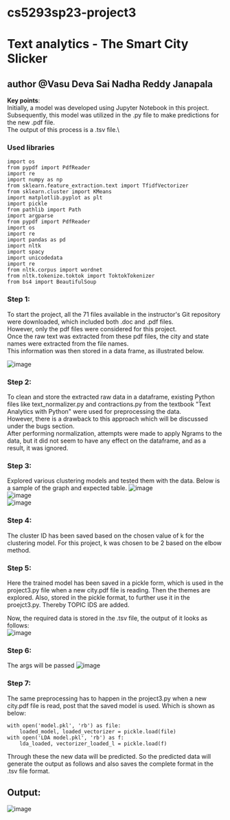 # cs5293sp23-project3
# Text analytics - The Smart City Slicker
## author @Vasu Deva Sai Nadha Reddy Janapala

**Key points**:\
Initially, a model was developed using Jupyter Notebook in this project.\
Subsequently, this model was utilized in the .py file to make predictions for the new .pdf file.\
The output of this process is a .tsv file.\

### Used libraries
```
import os
from pypdf import PdfReader
import re 
import numpy as np
from sklearn.feature_extraction.text import TfidfVectorizer
from sklearn.cluster import KMeans
import matplotlib.pyplot as plt
import pickle
from pathlib import Path
import argparse
from pypdf import PdfReader
import os
import re
import pandas as pd
import nltk
import spacy
import unicodedata
import re
from nltk.corpus import wordnet
from nltk.tokenize.toktok import ToktokTokenizer
from bs4 import BeautifulSoup
```


### Step 1:
To start the project, all the 71 files available in the instructor's Git repository were downloaded, which included both .doc and .pdf files.\
However, only the pdf files were considered for this project.\
Once the raw text was extracted from these pdf files, the city and state names were extracted from the file names.\
This information was then stored in a data frame, as illustrated below.

![image](https://user-images.githubusercontent.com/102677891/236913049-03a638ec-9bc4-4dba-834c-d9584b87695e.png)

### Step 2:
To clean and store the extracted raw data in a dataframe, existing Python files like text_normalizer.py and contractions.py from the textbook "Text Analytics with Python" were used for preprocessing the data.\
However, there is a drawback to this approach which will be discussed under the bugs section.\
After performing normalization, attempts were made to apply Ngrams to the data, but it did not seem to have any effect on the dataframe, and as a result, it was ignored.

### Step 3:
Explored various clustering models and tested them with the data. Below is a sample of the graph and expected table.
![image](https://user-images.githubusercontent.com/102677891/236914745-0a2d6097-5d35-4c0a-bf5e-a4c8f7b83dec.png)\
![image](https://user-images.githubusercontent.com/102677891/236914789-3029a954-9b40-4a6e-b920-ee2f96ca19eb.png)\
![image](https://user-images.githubusercontent.com/102677891/236914840-578d59c7-66d1-4a8f-ad87-a1f2180ed62b.png)
### Step 4:
The cluster ID has been saved based on the chosen value of k for the clustering model. For this project, k was chosen to be 2 based on the elbow method.

### Step 5:
Here the trained model has been saved in a pickle form, which is used in the project3.py file when a new city.pdf file is reading.
Then the themes are explored. Also, stored in the pickle format, to further use it in the proejct3.py.
Thereby TOPIC IDS are added.

Now, the required data is stored in the .tsv file, the output of it looks as follows:\
![image](https://user-images.githubusercontent.com/102677891/236915893-929ce827-b4ad-4bd8-8d95-54f194feb56c.png)

### Step 6:
The args will be passed
![image](https://user-images.githubusercontent.com/102677891/236917702-eb488987-9f7d-4dd3-b1bf-089a1416e778.png)


### Step 7:
The same preprocessing has to happen in the project3.py when a new city.pdf file is read, post that the saved model is used. Which is shown as below:
```
with open('model.pkl', 'rb') as file:
    loaded_model, loaded_vectorizer = pickle.load(file)
with open('LDA model.pkl', 'rb') as f:
    lda_loaded, vectorizer_loaded_l = pickle.load(f)
```
Through these the new data will be predicted. So the predicted data will generate the output as follows and also saves the complete format in the .tsv file format.
## Output:
![image](https://user-images.githubusercontent.com/102677891/236917039-845a3b92-30e0-4814-9c72-55c519872287.png)


